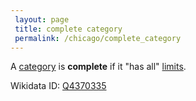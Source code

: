 ```yaml
---
 layout: page
 title: complete category
 permalink: /chicago/complete_category
---
```

A [category](https://defsmath.github.io/DefsMath/category) is **complete** if it "has all" [limits](https://defsmath.github.io/DefsMath/limit_of_a_D-shaped_diagram).

Wikidata ID: [Q4370335](https://www.wikidata.org/wiki/Q4370335)